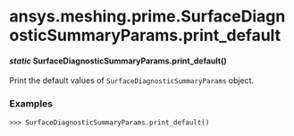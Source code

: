 <a id="ansys-meshing-prime-surfacediagnosticsummaryparams-print-default"></a>

# ansys.meshing.prime.SurfaceDiagnosticSummaryParams.print_default

<a id="ansys.meshing.prime.SurfaceDiagnosticSummaryParams.print_default"></a>

#### *static* SurfaceDiagnosticSummaryParams.print_default()

Print the default values of `SurfaceDiagnosticSummaryParams` object.

### Examples

```pycon
>>> SurfaceDiagnosticSummaryParams.print_default()
```

<!-- !! processed by numpydoc !! -->
